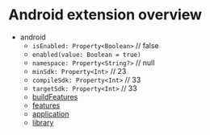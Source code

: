 # Android extension overview

- android
    - `isEnabled: Property<Boolean>` // false
    - `enabled(value: Boolean = true)`
    - `namespace: Property<String?>` // null
    - `minSdk: Property<Int>` // 23
    - `compileSdk: Property<Int>` // 33
    - `targetSdk: Property<Int>` // 33
    - [buildFeatures](build_features/BUILD_FEATURES_EXTENSION_OVERVIEW.md)
    - [features](features/FEATURES_EXTENSION_OVERVIEW.md)
    - [application](application/APPLICATION_EXTENSION_OVERVIEW.md)
    - [library](library/LIBRARY_EXTENSION_OVERVIEW.md)
